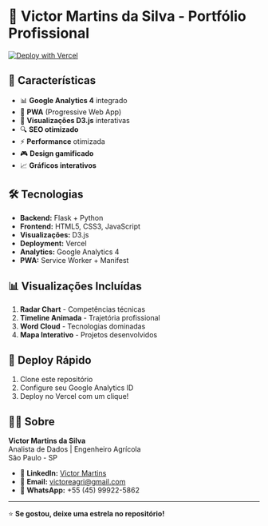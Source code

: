 # 🚀 Victor Martins da Silva - Portfólio Profissional

[![Deploy with Vercel](https://vercel.com/button)](https://vercel.com/new/clone?repository-url=https://github.com/Victormartinsilva/victor-portfolio)

## 🌟 Características

- 📊 **Google Analytics 4** integrado
- 📱 **PWA** (Progressive Web App)
- 🎨 **Visualizações D3.js** interativas
- 🔍 **SEO otimizado**
- ⚡ **Performance** otimizada
- 🎮 **Design gamificado**
- 📈 **Gráficos interativos**

## 🛠️ Tecnologias

- **Backend:** Flask + Python
- **Frontend:** HTML5, CSS3, JavaScript
- **Visualizações:** D3.js
- **Deployment:** Vercel
- **Analytics:** Google Analytics 4
- **PWA:** Service Worker + Manifest

## 📊 Visualizações Incluídas

1. **Radar Chart** - Competências técnicas
2. **Timeline Animada** - Trajetória profissional  
3. **Word Cloud** - Tecnologias dominadas
4. **Mapa Interativo** - Projetos desenvolvidos

## 🚀 Deploy Rápido

1. Clone este repositório
2. Configure seu Google Analytics ID
3. Deploy no Vercel com um clique!

## 👨‍💻 Sobre

**Victor Martins da Silva**  
Analista de Dados | Engenheiro Agrícola  
São Paulo - SP

- 🔗 **LinkedIn:** [Victor Martins](https://www.linkedin.com/in/victor-martins-da-silva-a111ba190/)
- 📧 **Email:** victoreagri@gmail.com
- 📱 **WhatsApp:** +55 (45) 99922-5862

---

⭐ **Se gostou, deixe uma estrela no repositório!**